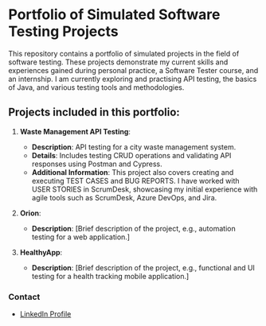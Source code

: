 # Portfolio of Simulated Software Testing Projects

This repository contains a portfolio of simulated projects in the field of software testing.
These projects demonstrate my current skills and experiences gained during personal practice, a Software Tester course, and an internship.
I am currently exploring and practising API testing, the basics of Java, and various testing tools and methodologies.


## Projects included in this portfolio:

1. **Waste Management API Testing**:
   - **Description**: API testing for a city waste management system.
   - **Details**: Includes testing CRUD operations and validating API responses using Postman and Cypress.
   - **Additional Information**: This project also covers creating and executing TEST CASES and BUG REPORTS. I have worked with USER STORIES in ScrumDesk, showcasing my initial experience with agile tools such as ScrumDesk, Azure DevOps, and Jira.

2. **Orion**:
   - **Description**: [Brief description of the project, e.g., automation testing for a web application.]

3. **HealthyApp**:
   - **Description**: [Brief description of the project, e.g., functional and UI testing for a health tracking mobile application.]

### Contact
- [LinkedIn Profile](https://www.linkedin.com/in/your-profile)

